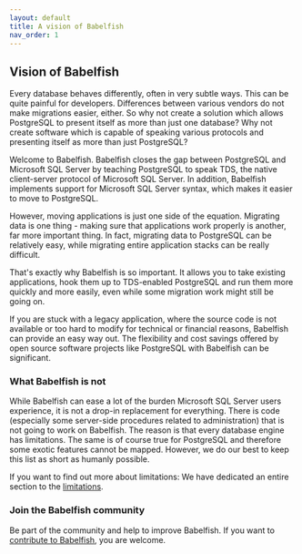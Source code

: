 ```yaml
---
layout: default
title: A vision of Babelfish
nav_order: 1
---
```


## Vision of Babelfish

Every database behaves differently, often in very subtle ways. This can be quite
painful for developers. Differences between various vendors do not make
migrations easier, either. So why not create a solution which allows PostgreSQL
to present itself as more than just one database? Why not create software which
is capable of speaking various protocols and presenting itself as more than just
PostgreSQL?

Welcome to Babelfish.  Babelfish closes the gap between PostgreSQL and
Microsoft SQL Server by teaching PostgreSQL to speak TDS, the native
client-server protocol of Microsoft SQL Server.  In addition, Babelfish
implements support for Microsoft SQL Server syntax, which makes it easier to
move to PostgreSQL.

However, moving applications is just one side of the equation. Migrating data
is one thing - making sure that applications work properly is another, far
more important thing. In fact, migrating data to PostgreSQL can be relatively
easy, while migrating entire application stacks can be really difficult.

That's exactly why Babelfish is so important. It allows you to take existing
applications, hook them up to TDS-enabled PostgreSQL and run them more quickly
and more easily, even while some migration work might still be going on. 

If you are stuck with a legacy application, where the source code is not
available or too hard to modify for technical or financial reasons, Babelfish
can provide an easy way out.  The flexibility and cost savings offered by
open source software projects like PostgreSQL with Babelfish can be significant.


### What Babelfish is not

While Babelfish can ease a lot of the burden Microsoft SQL Server users experience, it is not a drop-in
replacement for everything. There is code (especially some server-side 
procedures related to administration) that is not going
to work on Babelfish. The reason is that every database engine has limitations.
The same is of course true for PostgreSQL and therefore some exotic features cannot be mapped. 
However, we do our best to keep this list as short as humanly possible.

If you want to find out more about limitations: We have dedicated an entire
section to the [limitations](/docs/usage/limitations-of-babelfish).

### Join the Babelfish community

Be part of the community and help to improve Babelfish.
If you want to [contribute to Babelfish](/docs/contributing), you are welcome.
